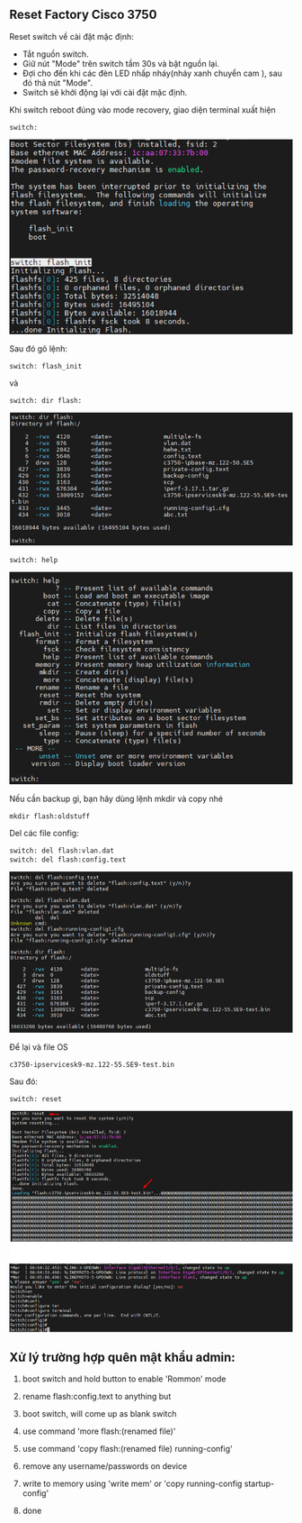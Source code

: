 ## Reset Factory Cisco 3750

  Reset switch về cài đặt mặc định:

  + Tắt nguồn switch.
  + Giữ nút "Mode" trên switch tầm 30s và bật nguồn lại.
  + Đợi cho đến khi các đèn LED nhấp nháy(nháy xanh chuyển cam ), sau đó thả nút "Mode".
  + Switch sẽ khởi động lại với cài đặt mặc định.

  Khi switch reboot đúng vào mode recovery, giao diện terminal xuất hiện 
    
    switch:

  <img src="Basicnetworkimages/40.png">

  Sau đó gõ lệnh:

    switch: flash_init

  và
 
    switch: dir flash:

  <img src="Basicnetworkimages/41.png">

    switch: help

  <img src="Basicnetworkimages/42.png">

  Nếu cần backup gì, bạn hãy dùng lệnh mkdir và copy nhé

    mkdir flash:oldstuff

  Del các file config:

    switch: del flash:vlan.dat
    switch: del flash:config.text

  <img src="Basicnetworkimages/43.png">

  Để lại và file OS

    c3750-ipservicesk9-mz.122-55.SE9-test.bin

  Sau đó:

    switch: reset

  <img src="Basicnetworkimages/44.png">

## Xử lý trường hợp quên mật khẩu admin:

  1. boot switch and hold button to enable 'Rommon' mode

  2. rename flash:config.text to anything but

  3. boot switch, will come up as blank switch

  4. use command 'more flash:(renamed file)'

  5. use command 'copy flash:(renamed file) running-config'

  6. remove any username/passwords on device

  7. write to memory using 'write mem' or 'copy running-config startup-config'

  8. done

